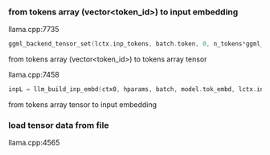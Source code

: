 ### from tokens array (vector<token_id>) to input embedding

llama.cpp:7735
```cpp
ggml_backend_tensor_set(lctx.inp_tokens, batch.token, 0, n_tokens*ggml_element_size(lctx.inp_tokens));
```
from tokens array (vector<token_id>) to tokens array tensor

llama.cpp:7458
```cpp
inpL = llm_build_inp_embd(ctx0, hparams, batch, model.tok_embd, lctx.inp_tokens, lctx.inp_embd, cb);
```
from tokens array tensor to input embedding

### load tensor data from file

llama.cpp:4565

